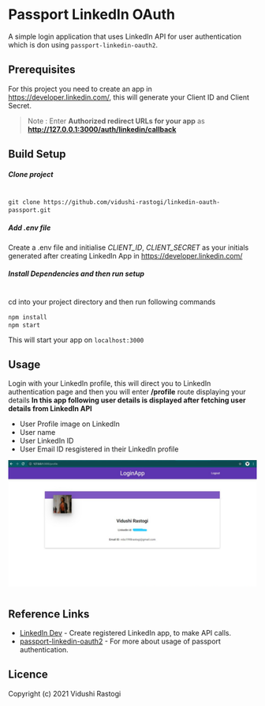 # Passport LinkedIn OAuth
A simple login application that uses LinkedIn API for user authentication which is don using `passport-linkedin-oauth2`.

## Prerequisites
For this project you need to create an app in https://developer.linkedin.com/, this will generate your Client ID and Client Secret.
> Note : Enter **Authorized redirect URLs for your app** as **http://127.0.0.1:3000/auth/linkedin/callback**

## Build Setup
##### Clone project
#
```
git clone https://github.com/vidushi-rastogi/linkedin-oauth-passport.git
```

##### Add .env file
Create a .env file and initialise *CLIENT_ID*, *CLIENT_SECRET* as your initials generated after creating LinkedIn App in https://developer.linkedin.com/

##### Install Dependencies and then run setup
#
cd into your project directory and then run following commands
```
npm install
npm start
```
This will start your app on `localhost:3000`

## Usage
Login with your LinkedIn profile, this will direct you to LinkedIn authentication page and then you will enter **/profile** route displaying your details
**In this app following user details is displayed after fetching user details from LinkedIn API**
- User Profile image on LinkedIn
- User name
- User LinkedIn ID
- User Email ID resgistered in their LinkedIn profile

![alt text](https://github.com/vidushi-rastogi/linkedin-oauth-passport/blob/master/screenshot/profilepage.jpeg?raw=true)
#
## Reference Links
- [LinkedIn Dev](https://developer.linkedin.com/) - Create registered LinkedIn app, to make API calls.
- [passport-linkedin-oauth2](http://www.passportjs.org/packages/passport-linkedin-oauth2/) - For more about usage of passport authentication.

## Licence
Copyright (c) 2021 Vidushi Rastogi







